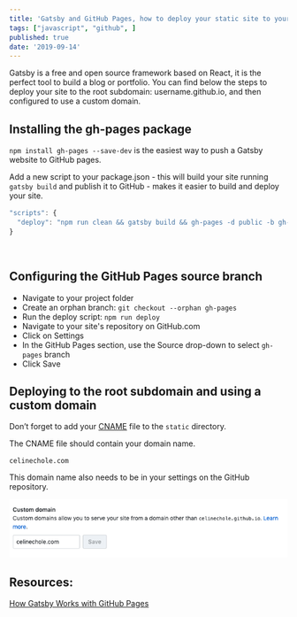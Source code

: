 ```yaml
---
title: 'Gatsby and GitHub Pages, how to deploy your static site to your custom domain'
tags: ["javascript", "github", ]
published: true
date: '2019-09-14'
---
```


Gatsby is a free and open source framework based on React, it is the perfect tool to build a blog or portfolio. You can find below the steps to deploy your site to the root subdomain: username.github.io, and then configured to use a custom domain.

## Installing the gh-pages package

`npm install gh-pages --save-dev` is the easiest way to push a Gatsby website to GitHub pages.

Add a new script to your package.json - this will build your site running `gatsby build` and publish it to GitHub - makes it easier to build and deploy your site.

```js
"scripts": {
  "deploy": "npm run clean && gatsby build && gh-pages -d public -b gh-pages"
}
```
<br />

## Configuring the GitHub Pages source branch

- Navigate to your project folder
- Create an orphan branch: `git checkout --orphan gh-pages`
- Run the deploy script: `npm run deploy`
- Navigate to your site's repository on GitHub.com
- Click on Settings
- In the GitHub Pages section, use the Source drop-down to select `gh-pages` branch
- Click Save

## Deploying to the root subdomain and using a custom domain

Don’t forget to add your [CNAME](https://help.github.com/en/articles/troubleshooting-custom-domains#github-repository-setup-errors) file to the `static` directory.

The CNAME file should contain your domain name.

```
celinechole.com
```

This domain name also needs to be in your settings on the GitHub repository.

![github-custom-domain](./github-custom-domain.png)

## Resources:
[How Gatsby Works with GitHub Pages](https://www.gatsbyjs.org/docs/how-gatsby-works-with-github-pages/)
